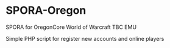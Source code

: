 # SPORA-Oregon
SPORA for OregonCore World of Warcraft TBC EMU

Simple PHP script for register new accounts and online players
